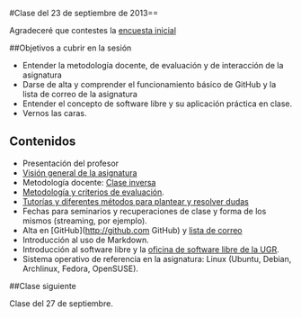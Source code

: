#Clase del 23 de septiembre de 2013==

Agradeceré que contestes la [encuesta inicial](https://docs.google.com/forms/d/1fmiLOhbcKyYVoAWnY2zfJ1kDqaQbdtBzrbsWPQRmShI/viewform)

##Objetivos a cubrir en la sesión

* Entender la metodología docente, de evaluación y de interacción de la asignatura
* Darse de alta y comprender el funcionamiento básico de GitHub y la lista de correo de la asignatura
* Entender el concepto de software libre y su aplicación práctica en clase.
* Vernos las caras.

## Contenidos 
* Presentación del profesor
* [Visión general de la asignatura](http://grados.ugr.es/informatica/pages/infoacademica/guias_docentes/espti/infraestructuravirtual)
* Metodología docente: [Clase inversa](http://www.tecnologiasparalaeducacion.es/la-clase-inversa-flip-classroom-tecnologias/)
* [Metodología y criterios de evaluación](../Metodología_y_criterios_de_evaluación.md).
* [Tutorías y diferentes métodos para plantear y resolver dudas](https://github.com/JJ/GII-2014/issues)
* Fechas para seminarios y recuperaciones de clase y forma de los mismos (streaming, por ejemplo).
* Alta en [GitHub](http://github.com GitHub) y [lista de correo](http://groups.google.com/d/forum/iv-ugr-2014)
* Introducción al uso de Markdown.
* Introducción al software libre y la [oficina de software libre de la UGR](http://osl.ugr.es).
* Sistema operativo de referencia en la asignatura: Linux (Ubuntu, Debian, Archlinux, Fedora, OpenSUSE).

##Clase siguiente

Clase del 27 de septiembre.
